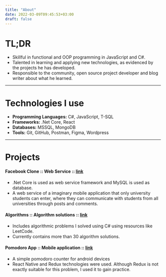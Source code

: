 ```yaml
---
title: "About"
date: 2022-03-09T09:45:53+03:00
draft: false
---
```



# TL;DR

- Skillful in functional and OOP programming in JavaScript and C#.
- Talented in learning and applying new technologies, as evidenced by the projects he has developed.
- Responsible to the community, open source project developer and blog writer about what he learned.

---

# Technologies I use

- **Programming Languages:** C#, JavaScript, T-SQL
- **Frameworks:** .Net Core, React
- **Databases:** MSSQL, MongoDB
- **Tools:** Git, GitHub, Postman, Figma, Wordpress

---

# Projects

#### Facebook Clone :: Web Service ::  [link](https://github.com/berkslv/minimalistic-faceebok-clone)
    
- .Net Core is used as web service framework and MySQL is used as database.
- A web service of a imaginary mobile application that only university students can enter, where they can communicate with students from all universities through posts and comments.


#### Algorithms :: Algorithm solutions ::  [link](https://github.com/berkslv/algorithms)

- Includes algorithmic problems I solved using C# using resources like LeetCode.
- Currently contains more than 30 algorithm solutions.

#### Pomodoro App :: Mobile application :: [link](https://github.com/berkslv/pomodoro-app-with-react-native)

- A simple pomodoro counter for android devices
- React Native and Redux technologies were used. Although Redux is not exactly suitable for this problem, I used it to gain practice.